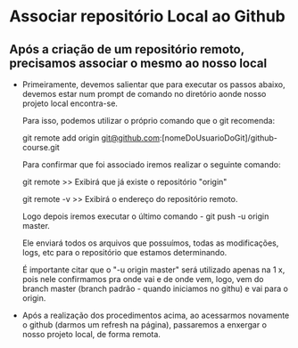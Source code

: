 # Associar repositório Local ao Github
## Após a criação de um repositório remoto, precisamos associar o mesmo ao nosso local


* Primeiramente, devemos salientar que para executar os passos abaixo, devemos estar num prompt de comando no diretório aonde nosso projeto local encontra-se.


    Para isso, podemos utilizar o próprio comando que o git recomenda:

    git remote add origin git@github.com:[nomeDoUsuarioDoGit]/github-course.git

    Para confirmar que foi associado iremos realizar o seguinte comando:

    git remote >> Exibirá que já existe o repositório "origin"

    git remote -v >> Exibirá o endereço do repositório remoto.

    Logo depois iremos executar o último comando - git push -u origin master. 

    Ele enviará todos os arquivos que possuímos, todas as modificações, logs, etc para o repositório que estamos determinando. 

    É importante citar que o "-u origin master" será utilizado apenas na 1 x, pois nele confirmamos pra onde vai e de onde vem, logo, vem do branch master (branch padrão - quando iniciamos no githu) e vai para o origin.



* Após a realização dos procedimentos acima, ao acessarmos novamente o github (darmos um refresh na página), passaremos a enxergar o nosso projeto local, de forma remota.


